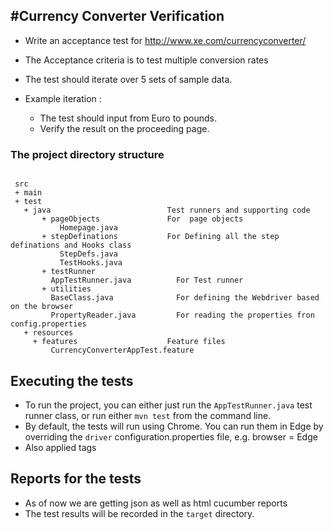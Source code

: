 #Currency Converter Verification
---

- Write an acceptance test for http://www.xe.com/currencyconverter/

- The Acceptance criteria is to test multiple conversion rates

- The test should iterate over 5 sets of sample data.

- Example iteration : 
    *  The test should input from Euro to pounds.
    *  Verify the result on the proceeding page.
    
    
### The project directory structure

 ```Gherkin
 
  src
  + main
  + test
    + java                          Test runners and supporting code
        + pageObjects               For  page objects
            Homepage.java
        + stepDefinations           For Defining all the step definations and Hooks class
            StepDefs.java
            TestHooks.java
        + testRunner
          AppTestRunner.java          For Test runner
        + utilities
          BaseClass.java              For defining the Webdriver based on the browser
          PropertyReader.java         For reading the properties fron config.properties
    + resources
      + features                    Feature files
          CurrencyConverterAppTest.feature  
  ```
  
## Executing the tests
  
- To run the  project, you can either just run the `AppTestRunner.java` test runner class, or run either `mvn test` from the command line.   
- By default, the tests will run using Chrome. You can run them in Edge by overriding the `driver` configuration.properties file, e.g. browser = Edge
- Also applied tags

  
## Reports for the tests
- As of now we are getting json as well as html cucumber reports
- The test results will be recorded in the `target` directory.
